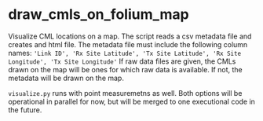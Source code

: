 # draw_cmls_on_folium_map
Visualize CML locations on a map.
The script reads a csv metadata file and creates and html file.
The metadata file must include the following column names:
`'Link ID', 'Rx Site Latitude', 'Tx Site Latitude', 'Rx Site Longitude', 'Tx Site Longitude'`
If raw data files are given, the CMLs drawn on the map will be ones for which raw data is available.
If not, the metadata will be drawn on the map. 

`visualize.py` runs with point measuremetns as well. Both options will be operational in parallel for now, but will be merged to one executional code in the future.
